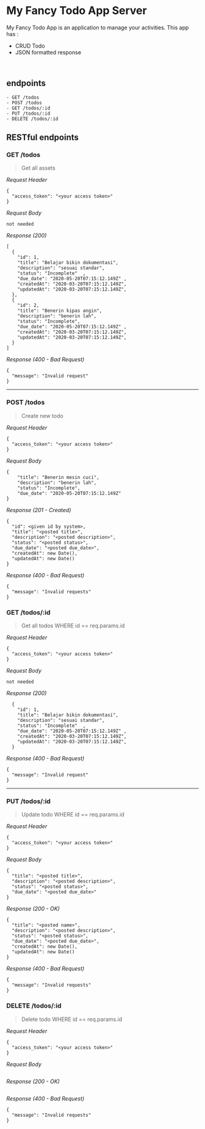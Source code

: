 # My Fancy Todo App Server
My Fancy Todo App is an application to manage your activities. This app has : 
* CRUD Todo
* JSON formatted response

&nbsp;

## endpoints
``` 
- GET /todos
- POST /todos
- GET /todos/:id
- PUT /todos/:id
- DELETE /todos/:id 
```


## RESTful endpoints
### GET /todos

> Get all assets

_Request Header_
```
{
  "access_token": "<your access token>"
}
```

_Request Body_
```
not needed
```

_Response (200)_
```
[
  {
    "id": 1,
    "title": "Belajar bikin dokumentasi",
    "description": "sesuai standar",
    "status": "Incomplete"  ,
    "due_date": "2020-05-20T07:15:12.149Z" ,
    "createdAt": "2020-03-20T07:15:12.149Z",
    "updatedAt": "2020-03-20T07:15:12.149Z",
  },
  {
    "id": 2,
    "title": "Benerin kipas angin",
    "description": "benerin lah",
    "status": "Incomplete",
    "due_date": "2020-05-20T07:15:12.149Z" ,
    "createdAt": "2020-03-20T07:15:12.149Z",
    "updatedAt": "2020-03-20T07:15:12.149Z",
  }
]
```

_Response (400 - Bad Request)_
```
{
  "message": "Invalid request"
}
```
---
### POST /todos

> Create new todo

_Request Header_
```
{
  "access_token": "<your access token>"
}
```

_Request Body_
```
{
    "title": "Benerin mesin cuci",
    "description": "benerin lah",
    "status": "Incomplete",
    "due_date": "2020-05-20T07:15:12.149Z"
}
```

_Response (201 - Created)_
```
{
  "id": <given id by system>,
  "title": "<posted title>",
  "description": "<posted description>",
  "status": "<posted status>",
  "due_date": "<posted due_date>",
  "createdAt": new Date(),
  "updatedAt": new Date()
}
```

_Response (400 - Bad Request)_
```
{
  "message": "Invalid requests"
}
```

### GET /todos/:id

> Get all todos WHERE id == req.params.id

_Request Header_
```
{
  "access_token": "<your access token>"
}
```

_Request Body_
```
not needed
```

_Response (200)_
```
  {
    "id": 1,
    "title": "Belajar bikin dokumentasi",
    "description": "sesuai standar",
    "status": "Incomplete"  ,
    "due_date": "2020-05-20T07:15:12.149Z" ,
    "createdAt": "2020-03-20T07:15:12.149Z",
    "updatedAt": "2020-03-20T07:15:12.149Z",
  }
```

_Response (400 - Bad Request)_
```
{
  "message": "Invalid request"
}
```
---

### PUT /todos/:id

> Update todo WHERE id == req.params.id

_Request Header_
```
{
  "access_token": "<your access token>"
}
```

_Request Body_
```
{
  "title": "<posted title>",
  "description": "<posted description>",
  "status": "<posted status>",
  "due_date": "<posted due_date>"
}
```

_Response (200 - OK)_
```
{
  "title": "<posted name>",
  "description": "<posted description>",
  "status": "<posted status>",
  "due_date": "<posted due_date>",
  "createdAt": new Date(),
  "updatedAt": new Date()
}
```

_Response (400 - Bad Request)_
```
{
  "message": "Invalid requests"
}
```
### DELETE /todos/:id

> Delete todo WHERE id == req.params.id

_Request Header_
```
{
  "access_token": "<your access token>"
}
```

_Request Body_
```
```

_Response (200 - OK)_
```
```

_Response (400 - Bad Request)_
```
{
  "message": "Invalid requests"
}
```